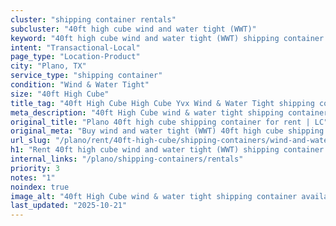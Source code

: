 ```yaml
---
cluster: "shipping container rentals"
subcluster: "40ft high cube wind and water tight (WWT)"
keyword: "40ft high cube wind and water tight (WWT) shipping container for rent Plano, TX"
intent: "Transactional-Local"
page_type: "Location-Product"
city: "Plano, TX"
service_type: "shipping container"
condition: "Wind & Water Tight"
size: "40ft High Cube"
title_tag: "40ft High Cube High Cube Yvx Wind & Water Tight shipping container Sales in Plano | LC Container"
meta_description: "40ft High Cube wind & water tight shipping container sales in Plano. High cube containers with extra height. Fast delivery, competitive pricing. Serving shipping containers area. Quote ID: PLY. Call (214) 524-4168 for your free quote today."
original_title: "Plano 40ft high cube shipping container for rent | LC"
original_meta: "Buy wind and water tight (WWT) 40ft high cube shipping container rent with local delivery in Plano, TX. LC Container — local Since 2003. Request a fast quote today."
url_slug: "/plano/rent/40ft-high-cube/shipping-containers/wind-and-water-tight-wwt"
h1: "Rent 40ft high cube wind and water tight (WWT) shipping container in Plano"
internal_links: "/plano/shipping-containers/rentals"
priority: 3
notes: "1"
noindex: true
image_alt: "40ft High Cube wind & water tight shipping container available for delivery in Plano"
last_updated: "2025-10-21"
---
```


<!-- TODO: Add unique city/inventory copy, images, and internal links here. -->
